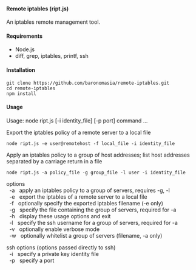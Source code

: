 #### Remote iptables (ript.js)

An iptables remote management tool.

#### Requirements

* Node.js
* diff, grep, iptables, printf, ssh

#### Installation

```
git clone https://github.com/baronomasia/remote-iptables.git
cd remote-iptables
npm install
```

#### Usage

Usage: node ript.js [-i identity_file] [-p port] command ...

Export the iptables policy of a remote server to a local file
 
    node ript.js -e user@remotehost -f local_file -i identity_file
 
Apply an iptables policy to a group of host addresses;
  list host addresses separated by a carriage return in a file

    node ript.js -a policy_file -g group_file -l user -i identity_file

options  
&nbsp;&nbsp;-a &nbsp;&nbsp;apply an iptables policy to a group of servers, requires -g, -l  
&nbsp;&nbsp;-e &nbsp;&nbsp;export the iptables of a remote server to a local file  
&nbsp;&nbsp;-f &nbsp;&nbsp;optionally specify the exported iptables filename (-e only)  
&nbsp;&nbsp;-g &nbsp;&nbsp;specify the file containing the group of servers, required for -a  
&nbsp;&nbsp;-h &nbsp;&nbsp;display these usage options and exit  
&nbsp;&nbsp;-l &nbsp;&nbsp;specify the ssh username for a group of servers, required for -a  
&nbsp;&nbsp;-v &nbsp;&nbsp;optionally enable verbose mode  
&nbsp;&nbsp;-w &nbsp;&nbsp;optionally whitelist a group of servers (filename, -a only)

ssh options (options passed directly to ssh)  
&nbsp;&nbsp;-i &nbsp;&nbsp;specify a private key identity file  
&nbsp;&nbsp;-p &nbsp;&nbsp;specify a port
  